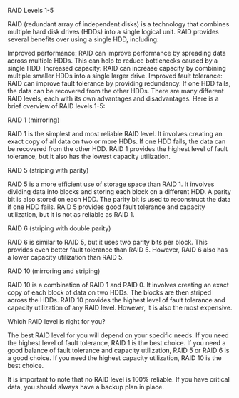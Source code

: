 RAID Levels 1-5

RAID (redundant array of independent disks) is a technology that combines multiple hard disk drives (HDDs) into a single logical unit. RAID provides several benefits over using a single HDD, including:

Improved performance: RAID can improve performance by spreading data across multiple HDDs. This can help to reduce bottlenecks caused by a single HDD.
Increased capacity: RAID can increase capacity by combining multiple smaller HDDs into a single larger drive.
Improved fault tolerance: RAID can improve fault tolerance by providing redundancy. If one HDD fails, the data can be recovered from the other HDDs.
There are many different RAID levels, each with its own advantages and disadvantages. Here is a brief overview of RAID levels 1-5:

RAID 1 (mirroring)

RAID 1 is the simplest and most reliable RAID level. It involves creating an exact copy of all data on two or more HDDs. If one HDD fails, the data can be recovered from the other HDD. RAID 1 provides the highest level of fault tolerance, but it also has the lowest capacity utilization.

RAID 5 (striping with parity)

RAID 5 is a more efficient use of storage space than RAID 1. It involves dividing data into blocks and storing each block on a different HDD. A parity bit is also stored on each HDD. The parity bit is used to reconstruct the data if one HDD fails. RAID 5 provides good fault tolerance and capacity utilization, but it is not as reliable as RAID 1.

RAID 6 (striping with double parity)

RAID 6 is similar to RAID 5, but it uses two parity bits per block. This provides even better fault tolerance than RAID 5. However, RAID 6 also has a lower capacity utilization than RAID 5.

RAID 10 (mirroring and striping)

RAID 10 is a combination of RAID 1 and RAID 0. It involves creating an exact copy of each block of data on two HDDs. The blocks are then striped across the HDDs. RAID 10 provides the highest level of fault tolerance and capacity utilization of any RAID level. However, it is also the most expensive.

Which RAID level is right for you?

The best RAID level for you will depend on your specific needs. If you need the highest level of fault tolerance, RAID 1 is the best choice. If you need a good balance of fault tolerance and capacity utilization, RAID 5 or RAID 6 is a good choice. If you need the highest capacity utilization, RAID 10 is the best choice.

It is important to note that no RAID level is 100% reliable. If you have critical data, you should always have a backup plan in place.